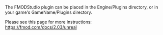 The FMODStudio plugin can be placed in the Engine/Plugins directory, or in your game's GameName/Plugins directory.

Please see this page for more instructions:
    https://fmod.com/docs/2.03/unreal
